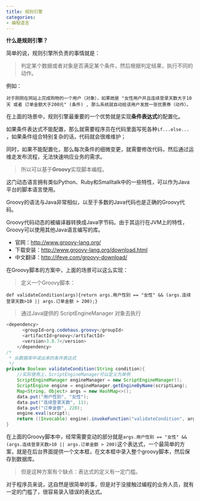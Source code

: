 ```yaml
---
title: 规则引擎
categories: 
- 编程语言
---
```


**什么是规则引擎？**

简单的说，规则引擎所负责的事情就是：

> 判定某个数据或者对象是否满足某个条件，然后根据判定结果，执行不同的动作。

例如：

```
对于刚刚在网站上完成购物的一个用户（对象），如果她是 "女性用户并且连续登录天数大于10天 或者 订单金额大于200元" (条件) , 那么系统就自动给该用户发放一张优惠券（动作）。
```

在上面的场景中，规则引擎最重要的一个优势就是实现**条件表达式**的配置化。

如果条件表达式不能配置，那么就需要程序员在代码里面写死各种`if...else... `，如果条件组合特别复杂的话，代码就会很难维护；

同时，如果不能配置化，那么每次条件的细微变更，就需要修改代码，然后通过运维走发布流程，无法快速响应业务的需求。

> 所以可以基于**Groovy**实现脚本编程。

这门动态语言拥有类似Python、Ruby和Smalltalk中的一些特性，可以作为Java平台的脚本语言使用。

Groovy的语法与Java非常相似，以至于多数的Java代码也是正确的Groovy代码。

Groovy代码动态的被编译器转换成Java字节码。由于其运行在JVM上的特性，Groovy可以使用其他Java语言编写的库。

- 官网：http://www.groovy-lang.org/
- 下载安装：http://www.groovy-lang.org/download.html
- 中文翻译：http://ifeve.com/groovy-download/

在Groovy脚本的方案中，上面的场景可以这么实现：

> 定义一个Groovy脚本：

```
def validateCondition(args){return args.用户性别 == "女性" && (args.连续登录天数>10 || args.订单金额 > 200);}
```

> 通过Java提供的 ScriptEngineManager 对象去执行

```java
<dependency>
      <groupId>org.codehaus.groovy</groupId>
      <artifactId>groovy</artifactId>
      <version>3.0.7</version>
    </dependency>
/*
 * 从数据库中读出来的条件表达式
 */
private Boolean validateCondition(String condition){
    //实际使用上，ScriptEngineManager可以定义为单例
    ScriptEngineManager engineManager = new ScriptEngineManager();
    ScriptEngine engine = engineManager.getEngineByName(scriptLang);
    Map<String, Object> args = new HashMap<>();
    data.put("用户性别", "女性");
    data.put("连续登录天数", 11);
    data.put("订单金额", 220);
    engine.eval(script);
    return ((Invocable) engine).invokeFunction("validateCondition", args);
}
```

在上面的Groovy脚本中，经常需要变动的部分就是`args.用户性别 == "女性" && (args.连续登录天数>10 || args.订单金额 > 200)`这个表达式，一个最简单的方案，就是在后台界面提供一个文本框，在文本框中录入整个groovy脚本，然后保存到数据库。

> 但是这种方案有个缺点：表达式的定义有一定门槛。

对于程序员来说，这自然是很简单的事，但是对于没接触过编程的业务人员，就有一定的门槛了，很容易录入错误的表达式。